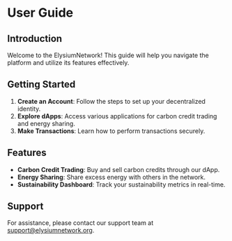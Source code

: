 # User Guide

## Introduction
Welcome to the ElysiumNetwork! This guide will help you navigate the platform and utilize its features effectively.

## Getting Started
1. **Create an Account**: Follow the steps to set up your decentralized identity.
2. **Explore dApps**: Access various applications for carbon credit trading and energy sharing.
3. **Make Transactions**: Learn how to perform transactions securely.

## Features
- **Carbon Credit Trading**: Buy and sell carbon credits through our dApp.
- **Energy Sharing**: Share excess energy with others in the network.
- **Sustainability Dashboard**: Track your sustainability metrics in real-time.

## Support
For assistance, please contact our support team at support@elysiumnetwork.org.
